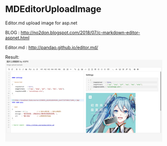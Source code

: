 # MDEditorUploadImage

Editor.md upload image for asp.net 

BLOG : http://no2don.blogspot.com/2018/07/c-markdown-editor-aspnet.html

Editor.md : http://pandao.github.io/editor.md/

Result:
![alt 預覽](https://github.com/donma/MDEditorUploadImage/blob/master/Image057.jpg?raw=true)






